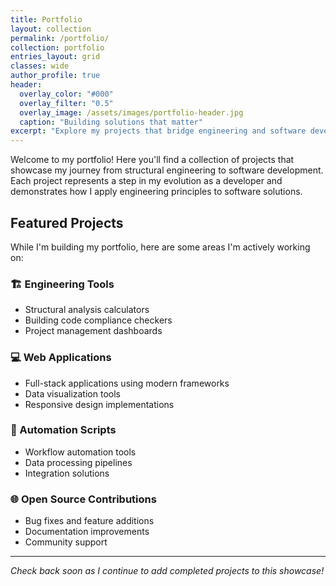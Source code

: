 ```yaml
---
title: Portfolio
layout: collection
permalink: /portfolio/
collection: portfolio
entries_layout: grid
classes: wide
author_profile: true
header:
  overlay_color: "#000"
  overlay_filter: "0.5"
  overlay_image: /assets/images/portfolio-header.jpg
  caption: "Building solutions that matter"
excerpt: "Explore my projects that bridge engineering and software development."
---
```


Welcome to my portfolio! Here you'll find a collection of projects that showcase my journey from structural engineering to software development. Each project represents a step in my evolution as a developer and demonstrates how I apply engineering principles to software solutions.

## Featured Projects

While I'm building my portfolio, here are some areas I'm actively working on:

### 🏗️ Engineering Tools
- Structural analysis calculators
- Building code compliance checkers
- Project management dashboards

### 💻 Web Applications
- Full-stack applications using modern frameworks
- Data visualization tools
- Responsive design implementations

### 🔧 Automation Scripts
- Workflow automation tools
- Data processing pipelines
- Integration solutions

### 🌐 Open Source Contributions
- Bug fixes and feature additions
- Documentation improvements
- Community support

---

*Check back soon as I continue to add completed projects to this showcase!*